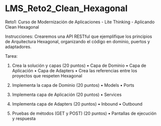 # LMS_Reto2_Clean_Hexagonal
Reto1: Curso de Modernización de Aplicaciones - Lite Thinking - Aplicando Clean Hexagonal

Instrucciones: Crearemos una API RESTful que ejemplifique los principios de Arquitectura Hexagonal, organizando el código en dominio, puertos y adaptadores.

Tarea:
1) Crea la solución y capas (20 puntos)
• Capa de Dominio
• Capa de Aplicación
• Capa de Adapters
• Crea las referencias entre los proyectos que respeten Hexagonal

2) Implementa la capa de Dominio (20 puntos)
• Models
• Ports

3) Implementa capa de Aplicación (20 puntos)
• Services

4) Implementa capa de Adapters (20 puntos)
• Inbound
• Outbound

5) Pruebas de métodos (GET y POST) (20 puntos)
• Pantallas de ejecución y respuesta
